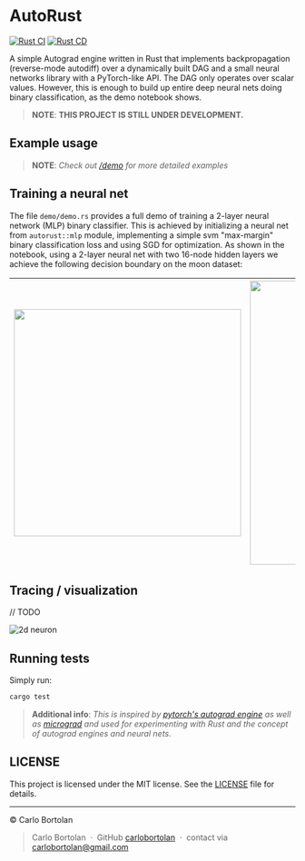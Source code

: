 # AutoRust

<!--[![Crate](https://img.shields.io/crates/v/autorust.svg)](https://crates.io/crates/autorust)-->
[![Rust CI](https://github.com/carlobortolan/autorust/actions/workflows/rust_ci.yml/badge.svg?branch=master)](https://github.com/carlobortolan/autorust/actions/workflows/rust_ci.yml)
[![Rust CD](https://github.com/carlobortolan/autorust/actions/workflows/rust_cd.yml/badge.svg)](https://github.com/carlobortolan/autorust/actions/workflows/rust_cd.yml)

A simple Autograd engine written in Rust that implements backpropagation (reverse-mode autodiff) over a dynamically
built DAG and a small neural networks library with a PyTorch-like API. The DAG only operates over scalar values.
However, this is enough to build up entire deep neural nets doing binary classification, as the demo notebook shows.


> __NOTE__: __THIS PROJECT IS STILL UNDER DEVELOPMENT.__

<!-- ## Installation

```bash
cargo install autorust
```
-->

## Example usage

> __NOTE__: _Check out [/demo](./demo) for more detailed examples_

## Training a neural net

The file `demo/demo.rs` provides a full demo of training a 2-layer neural network (MLP) binary classifier. This is
achieved by initializing a neural net from `autorust::mlp` module, implementing a simple svm "max-margin" binary
classification loss and using SGD for optimization. As shown in the notebook, using a 2-layer neural net with two
16-node hidden layers we achieve the following decision boundary on the moon dataset:

| <a href="demo/demo.rs"><img src="moon_in.png" width="400px;" alt=""/> | <a href="demo/demo.rs"><img src="moon_mlp.png" width="500px;" alt=""/> |
|-----------------------------------------------------------------------|------------------------------------------------------------------------|

## Tracing / visualization

// TODO
  
![2d neuron](gout.svg)

## Running tests

Simply run:

```bash
cargo test
```

> __Additional info__: _This is inspired
by [pytorch's autograd engine](https://pytorch.org/blog/overview-of-pytorch-autograd-engine) as well
as [micrograd](https://github.com/karpathy/micrograd) and used for experimenting with Rust and the concept of autograd
engines and neural nets._

## LICENSE

This project is licensed under the MIT license. See the [LICENSE](LICENSE) file for details.


---


© Carlo Bortolan

> Carlo Bortolan &nbsp;&middot;&nbsp;
> GitHub [carlobortolan](https://github.com/carlobortolan) &nbsp;&middot;&nbsp;
> contact via [carlobortolan@gmail.com](carlobortolan@gmail.com)
